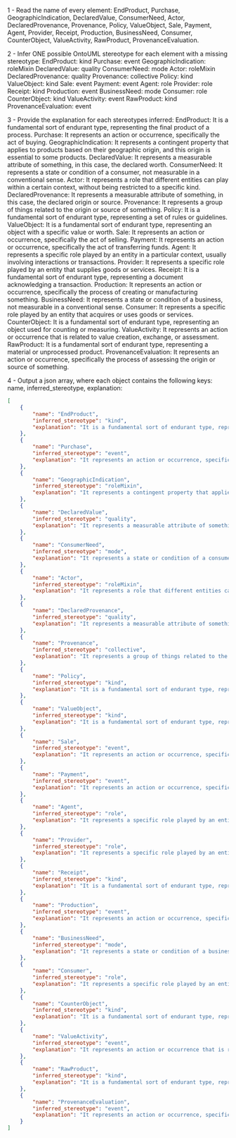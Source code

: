 1 - Read the name of every element: EndProduct, Purchase, GeographicIndication, DeclaredValue, ConsumerNeed, Actor, DeclaredProvenance, Provenance, Policy, ValueObject, Sale, Payment, Agent, Provider, Receipt, Production, BusinessNeed, Consumer, CounterObject, ValueActivity, RawProduct, ProvenanceEvaluation.

2 - Infer ONE possible OntoUML stereotype for each element with a missing stereotype:
EndProduct: kind
Purchase: event
GeographicIndication: roleMixin
DeclaredValue: quality
ConsumerNeed: mode
Actor: roleMixin
DeclaredProvenance: quality
Provenance: collective
Policy: kind
ValueObject: kind
Sale: event
Payment: event
Agent: role
Provider: role
Receipt: kind
Production: event
BusinessNeed: mode
Consumer: role
CounterObject: kind
ValueActivity: event
RawProduct: kind
ProvenanceEvaluation: event

3 - Provide the explanation for each stereotypes inferred:
EndProduct: It is a fundamental sort of endurant type, representing the final product of a process.
Purchase: It represents an action or occurrence, specifically the act of buying.
GeographicIndication: It represents a contingent property that applies to products based on their geographic origin, and this origin is essential to some products.
DeclaredValue: It represents a measurable attribute of something, in this case, the declared worth.
ConsumerNeed: It represents a state or condition of a consumer, not measurable in a conventional sense.
Actor: It represents a role that different entities can play within a certain context, without being restricted to a specific kind.
DeclaredProvenance: It represents a measurable attribute of something, in this case, the declared origin or source.
Provenance: It represents a group of things related to the origin or source of something.
Policy: It is a fundamental sort of endurant type, representing a set of rules or guidelines.
ValueObject: It is a fundamental sort of endurant type, representing an object with a specific value or worth.
Sale: It represents an action or occurrence, specifically the act of selling.
Payment: It represents an action or occurrence, specifically the act of transferring funds.
Agent: It represents a specific role played by an entity in a particular context, usually involving interactions or transactions.
Provider: It represents a specific role played by an entity that supplies goods or services.
Receipt: It is a fundamental sort of endurant type, representing a document acknowledging a transaction.
Production: It represents an action or occurrence, specifically the process of creating or manufacturing something.
BusinessNeed: It represents a state or condition of a business, not measurable in a conventional sense.
Consumer: It represents a specific role played by an entity that acquires or uses goods or services.
CounterObject: It is a fundamental sort of endurant type, representing an object used for counting or measuring.
ValueActivity: It represents an action or occurrence that is related to value creation, exchange, or assessment.
RawProduct: It is a fundamental sort of endurant type, representing a material or unprocessed product.
ProvenanceEvaluation: It represents an action or occurrence, specifically the process of assessing the origin or source of something.

4 - Output a json array, where each object contains the following keys: name, inferred_stereotype, explanation: 
```json
[
    {
        "name": "EndProduct",
        "inferred_stereotype": "kind",
        "explanation": "It is a fundamental sort of endurant type, representing the final product of a process."
    },
    {
        "name": "Purchase",
        "inferred_stereotype": "event",
        "explanation": "It represents an action or occurrence, specifically the act of buying."
    },
    {
        "name": "GeographicIndication",
        "inferred_stereotype": "roleMixin",
        "explanation": "It represents a contingent property that applies to products based on their geographic origin, and this origin is essential to some products."
    },
    {
        "name": "DeclaredValue",
        "inferred_stereotype": "quality",
        "explanation": "It represents a measurable attribute of something, in this case, the declared worth."
    },
    {
        "name": "ConsumerNeed",
        "inferred_stereotype": "mode",
        "explanation": "It represents a state or condition of a consumer, not measurable in a conventional sense."
    },
    {
        "name": "Actor",
        "inferred_stereotype": "roleMixin",
        "explanation": "It represents a role that different entities can play within a certain context, without being restricted to a specific kind."
    },
    {
        "name": "DeclaredProvenance",
        "inferred_stereotype": "quality",
        "explanation": "It represents a measurable attribute of something, in this case, the declared origin or source."
    },
    {
        "name": "Provenance",
        "inferred_stereotype": "collective",
        "explanation": "It represents a group of things related to the origin or source of something."
    },
    {
        "name": "Policy",
        "inferred_stereotype": "kind",
        "explanation": "It is a fundamental sort of endurant type, representing a set of rules or guidelines."
    },
    {
        "name": "ValueObject",
        "inferred_stereotype": "kind",
        "explanation": "It is a fundamental sort of endurant type, representing an object with a specific value or worth."
    },
    {
        "name": "Sale",
        "inferred_stereotype": "event",
        "explanation": "It represents an action or occurrence, specifically the act of selling."
    },
    {
        "name": "Payment",
        "inferred_stereotype": "event",
        "explanation": "It represents an action or occurrence, specifically the act of transferring funds."
    },
    {
        "name": "Agent",
        "inferred_stereotype": "role",
        "explanation": "It represents a specific role played by an entity in a particular context, usually involving interactions or transactions."
    },
    {
        "name": "Provider",
        "inferred_stereotype": "role",
        "explanation": "It represents a specific role played by an entity that supplies goods or services."
    },
    {
        "name": "Receipt",
        "inferred_stereotype": "kind",
        "explanation": "It is a fundamental sort of endurant type, representing a document acknowledging a transaction."
    },
    {
        "name": "Production",
        "inferred_stereotype": "event",
        "explanation": "It represents an action or occurrence, specifically the process of creating or manufacturing something."
    },
    {
        "name": "BusinessNeed",
        "inferred_stereotype": "mode",
        "explanation": "It represents a state or condition of a business, not measurable in a conventional sense."
    },
    {
        "name": "Consumer",
        "inferred_stereotype": "role",
        "explanation": "It represents a specific role played by an entity that acquires or uses goods or services."
    },
    {
        "name": "CounterObject",
        "inferred_stereotype": "kind",
        "explanation": "It is a fundamental sort of endurant type, representing an object used for counting or measuring."
    },
    {
        "name": "ValueActivity",
        "inferred_stereotype": "event",
        "explanation": "It represents an action or occurrence that is related to value creation, exchange, or assessment."
    },
    {
        "name": "RawProduct",
        "inferred_stereotype": "kind",
        "explanation": "It is a fundamental sort of endurant type, representing a material or unprocessed product."
    },
    {
        "name": "ProvenanceEvaluation",
        "inferred_stereotype": "event",
        "explanation": "It represents an action or occurrence, specifically the process of assessing the origin or source of something."
    }
]
```

